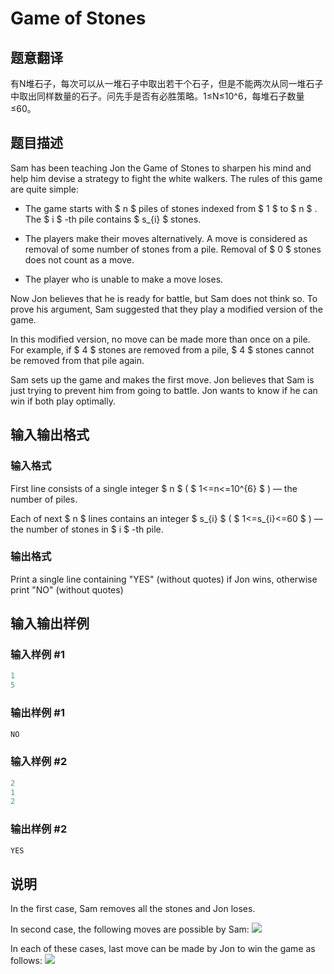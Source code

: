 # Game of Stones

## 题意翻译

有N堆石子，每次可以从一堆石子中取出若干个石子，但是不能两次从同一堆石子中取出同样数量的石子。问先手是否有必胜策略。1≤N≤10^6，每堆石子数量≤60。

## 题目描述

Sam has been teaching Jon the Game of Stones to sharpen his mind and help him devise a strategy to fight the white walkers. The rules of this game are quite simple:

- The game starts with $ n $ piles of stones indexed from $ 1 $ to $ n $ . The $ i $ -th pile contains $ s_{i} $ stones.

- The players make their moves alternatively. A move is considered as removal of some number of stones from a pile. Removal of $ 0 $ stones does not count as a move.

- The player who is unable to make a move loses.

Now Jon believes that he is ready for battle, but Sam does not think so. To prove his argument, Sam suggested that they play a modified version of the game.

In this modified version, no move can be made more than once on a pile. For example, if $ 4 $ stones are removed from a pile, $ 4 $ stones cannot be removed from that pile again.

Sam sets up the game and makes the first move. Jon believes that Sam is just trying to prevent him from going to battle. Jon wants to know if he can win if both play optimally.

## 输入输出格式

### 输入格式

First line consists of a single integer $ n $ ( $ 1<=n<=10^{6} $ ) — the number of piles.

Each of next $ n $ lines contains an integer $ s_{i} $ ( $ 1<=s_{i}<=60 $ ) — the number of stones in $ i $ -th pile.

### 输出格式

Print a single line containing "YES" (without quotes) if Jon wins, otherwise print "NO" (without quotes)

## 输入输出样例

### 输入样例 #1

```cpp
1
5

```
### 输出样例 #1

```cpp
NO
```


### 输入样例 #2

```cpp
2
1
2

```
### 输出样例 #2

```cpp
YES
```


## 说明

In the first case, Sam removes all the stones and Jon loses.

In second case, the following moves are possible by Sam: ![](https://cdn.luogu.com.cn/upload/vjudge_pic/CF768E/4cf426c19e824968ff19a401a7802c8ac91cbb66.png)

In each of these cases, last move can be made by Jon to win the game as follows: ![](https://cdn.luogu.com.cn/upload/vjudge_pic/CF768E/dbfee646415d7f71d37ff9a2600935f88c5436ae.png)

